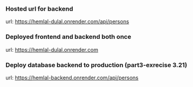 ### Hosted url for backend

url: https://hemlal-dulal.onrender.com/api/persons

### Deployed frontend and backend both once

url: https://hemlal-dulal.onrender.com

### Deploy database backend to production (part3-exrecise 3.21)

url: https://hemlal-backend.onrender.com/api/persons
